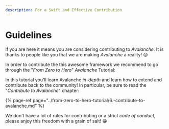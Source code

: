 ```yaml
---
description: For a Swift and Effective Contribution
---
```


# Guidelines

If you are here it means you are considering contributing to _Avalanche_. It is thanks to people like you that we are making _Avalanche_ a reality! 😍

In order to contribute the this awesome framework we recommend to go through the "_From Zero to Hero_" _Avalanche_ Tutorial:

In this tutorial you'll learn Avalanche _in-depth_ and learn how to extend and contribute back to the community! In particular, be sure to read the "_Contribute to Avalanche_" chapter:

{% page-ref page="../from-zero-to-hero-tutorial/6.-contribute-to-avalanche.md" %}

We don't have a lot of rules for contributing or a strict _code of conduct_, please anjoy this freedom with a grain of salt! 😁 

